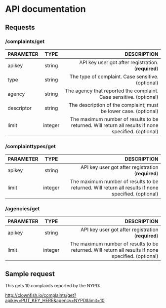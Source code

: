 # API documentation

## Requests

### /complaints/get

| PARAMETER        | TYPE           | DESCRIPTION  |
| ------------- |:-------------:| -----:|
| apikey      | string | API key user got after registration. (**required**) |
| type      | string      |   The type of complaint. Case sensitive. (optional) |
| agency | string      |    The agency that reported the complaint. Case sensitive. (optional) |
| descriptor | string      |    The description of the complaint; must be lower case. (optional) |
| limit | integer      |    The maximum number of results to be returned. Will return all results if none specified. (optional) |

### /complainttypes/get

| PARAMETER        | TYPE           | DESCRIPTION  |
| ------------- |:-------------:| -----:|
| apikey      | string | API key user got after registration (**required**) |
| limit | integer      |    The maximum number of results to be returned. Will return all results if none specified. (optional) |

### /agencies/get

| PARAMETER        | TYPE           | DESCRIPTION  |
| ------------- |:-------------:| -----:|
| apikey      | string | API key user got after registration (**required**) |
| limit | integer      |    The maximum number of results to be returned. Will return all results if none specified. (optional) |

## Sample request

This gets 10 complaints reported by the NYPD:

http://clownfish.io/complaints/get?apikey=PUT_KEY_HERE&agency=NYPD&limit=10

